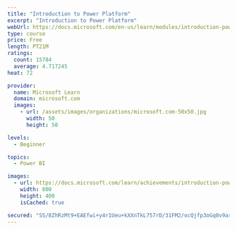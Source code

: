 ```yaml
---
title: "Introduction to Power Platform"
excerpt: "Introduction to Power Platform"
webUrl: https://docs.microsoft.com/en-us/learn/modules/introduction-power-platform/
type: course
price: Free
length: PT21M
ratings:
  count: 15784
  average: 4.717245
heat: 72

provider:
  name: Microsoft Learn
  domain: microsoft.com
  images:
    - url: /assets/images/organizations/microsoft.com-50x50.jpg
      width: 50
      height: 50

levels:
  - Beginner

topics:
  - Power BI

images:
  - url: https://docs.microsoft.com/learn/achievements/introduction-power-platform-social.png
    width: 800
    height: 400
    isCached: true

secured: "S5/8ZhRzMt9+EAEfwi+y4r1Ueu+kXXnTkL757rD/31FM2/ocQjfp3oGq0v9arW4S2Q8YAQgRyjNXyCBj8Q6fxMcoMLrFX/mqXqdOad31NKMj/726+V/sLL+ZYMLLKFN4f62J7JK5lQb9l+9SOqscAvdv87w8q60l2VPfOOqgcEHrcBymAaPglwUyn7+3/XHVqF9BLpGTKAYoopucbx9cp5RVQWcvvBnxYD+rkYeaQbKjXCQTSrOQortia1DHnj9fyM2MQ+4sN0pK8EqN60ztgyN1OCVWUff8rBFqynOb8qlAGcl77I44lrZQllWdz03PLCY4HVFt4DlCHL6VXAspfNy9rEW+a9HwhzXPURzfXpp6Rk4IYV/vCY872JVVTISMWGfahvMSnynCcPzFABEq4Q9hWvHAaybh2rf6hNXu8If2i8kphoSEMdH8Xnt+0mcl;EDeX0ILodMsj1tB1HmZxqg=="
---
```


